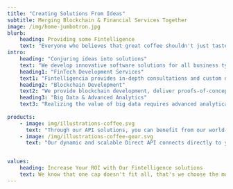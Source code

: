 ```yaml
---
title: "Creating Solutions From Ideas"
subtitle: Merging Blockchain & Financial Services Together
image: /img/home-jumbotron.jpg
blurb:
    heading: Providing some Fintelligence
    text: "Everyone who believes that great coffee shouldn't just taste good, it should do good too. We source all of our beans directly from small farmers."
intro:
    heading: "Conjuring ideas into solutions"
    text: "We develop innovative software solutions for all business types and are driven by being a leading Fintech solutions company."
    heading1: "FinTech Development Services"
    text1: "Fintelligencia provides in-depth consultations and custom develop FinTech software for B2B payment processors, digital banks, lending providers and supply chain financing companies. With our vast FinTech software engineering experience we quickly turn and idea into a solution."
    heading2: "Blockchain Development"
    text2: "We provide blockchain development, deliver proofs-of-concept and consult on all levels of a business project to bring clarity and understanding of integrating complex technologies. We help companies gain an advantage over thier competitors by bringing more transparency to thier business models by with custom development services which includes smart contracts, backend and mobile app development all running on the blockchain."      
    heading3: "Big Data & Advanced Analytics"
    text3: "Realizing the value of big data requires advanced analytical tools, high data security and quality, and constant performance optimization. Finteligencia can successfully assist companies understand and analyze consumer behavior, manage, predict, and extract important trends also implement scalable innovative models. We empower companies to turn their ideas into goals and convert knowledge into action."   
    
products:
    - image: img/illustrations-coffee.svg
      text: "Through our API solutions, you can benefit from our world-class Elektropay infrastructure and gain access to our full suite of global payment, risk management and verification solutions."
    - image: /img/illustrations-coffee-gear.svg
      text: "Our dynamic and scalable Direct API connects directly to your own ecosystem or CRM, giving your business automated access to our suite of global payments, risk management and banking solutions – streamlining your payments, increasing efficiency and boosting revenue."


values:
    heading: Increase Your ROI with Our Fintelligence solutions
    text: We know that one cap doesn't fit all, that's we choose the most secure, scalable and stable technologies to create the profitable solutions.
---
```


